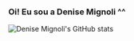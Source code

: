 ### Oi! Eu sou a Denise Mignoli ^^ 

![Denise Mignoli's GitHub stats](https://github-readme-stats.vercel.app/api?username=denisemignoli&show_icons=true&theme=dracula)


<!--
**denisemignoli/denisemignoli** is a ✨ _special_ ✨ repository because its `README.md` (this file) appears on your GitHub profile.

Here are some ideas to get you started:

- 🔭 I’m currently working on ...
- 🌱 I’m currently learning ...
- 👯 I’m looking to collaborate on ...
- 🤔 I’m looking for help with ...
- 💬 Ask me about ...
- 📫 How to reach me: ...
- 😄 Pronouns: ...
- ⚡ Fun fact: ...
-->
